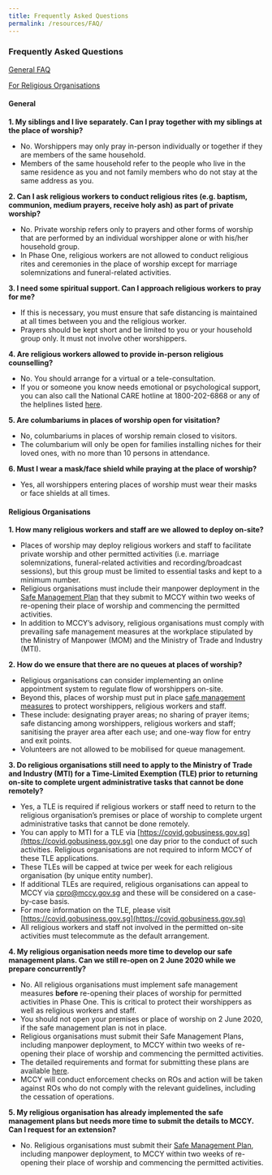 ```yaml
---
title: Frequently Asked Questions
permalink: /resources/FAQ/
---
```


### Frequently Asked Questions

[General FAQ](#general)

[For Religious Organisations](#religious-organisations)

#### General
**1. My siblings and I live separately. Can I pray together with my siblings at the place of worship?**
  * No. Worshippers may only pray in-person individually or together if they are members of the same household.
  * Members of the same household refer to the people who live in the same residence as you and not family members who do not stay at the same address as you. 

**2. Can I ask religious workers to conduct religious rites (e.g. baptism, communion, medium prayers, receive holy ash) as part of private worship?**
  * No. Private worship refers only to prayers and other forms of worship that are performed by an individual worshipper alone or with his/her household group.
  * In Phase One, religious workers are not allowed to conduct religious rites and ceremonies in the place of worship except for marriage solemnizations and funeral-related activities.

**3. I need some spiritual support. Can I approach religious workers to pray for me?**
  * If this is necessary, you must ensure that safe distancing is maintained at all times between you and the religious worker.
  * Prayers should be kept short and be limited to you or your household group only. It must not involve other worshippers.   

**4. Are religious workers allowed to provide in-person religious counselling?**
  * No. You should arrange for a virtual or a tele-consultation. 
  * If you or someone you know needs emotional or psychological support, you can also call the National CARE hotline at 1800-202-6868 or any of the helplines listed [here](https://www.gov.sg/article/call-these-helplines-if-you-need-emotional-or-psychological-support).

**5. Are columbariums in places of worship open for visitation?**
  * No, columbariums in places of worship remain closed to visitors. 
  * The columbarium will only be open for families installing niches for their loved ones, with no more than 10 persons in attendance. 

**6. Must I wear a mask/face shield while praying at the place of worship?**
  * Yes, all worshippers entering places of worship must wear their masks or face shields at all times.  

#### Religious Organisations

**1. How many religious workers and staff are we allowed to deploy on-site?**
  * Places of worship may deploy religious workers and staff to facilitate private worship and other permitted activities (i.e. marriage solemnizations, funeral-related activities and recording/broadcast sessions), but this group must be limited to essential tasks and kept to a minimum number. 
  * Religious organisations must include their manpower deployment in the [Safe Management Plan](/resources/Resumption-of-Religious-Activities/) that they submit to MCCY within two weeks of re-opening their place of worship and commencing the permitted activities.
  * In addition to MCCY’s advisory, religious organisations must comply with prevailing safe management measures at the workplace stipulated by the Ministry of Manpower (MOM) and the Ministry of Trade and Industry (MTI). 

**2. How do we ensure that there are no queues at places of worship?**
  * Religious organisations can consider implementing an online appointment system to regulate flow of worshippers on-site. 
  * Beyond this, places of worship must put in place [safe management measures](/resources/Resumption-of-Religious-Activities/) to protect worshippers, religious workers and staff. 
  * These include: designating prayer areas; no sharing of prayer items; safe distancing among worshippers, religious workers and staff; sanitising the prayer area after each use; and one-way flow for entry and exit points.   
  * Volunteers are not allowed to be mobilised for queue management. 

**3. Do religious organisations still need to apply to the Ministry of Trade and Industry (MTI) for a Time-Limited Exemption (TLE) prior to returning on-site to complete urgent administrative tasks that cannot be done remotely?**
  * Yes, a TLE is required if religious workers or staff need to return to the religious organisation’s premises or place of worship to complete urgent administrative tasks that cannot be done remotely.
  * You can apply to MTI for a TLE via [https://covid.gobusiness.gov.sg](https://covid.gobusiness.gov.sg) one day prior to the conduct of such activities. Religious organisations are not required to inform MCCY of these TLE applications. 
  * These TLEs will be capped at twice per week for each religious organisation (by unique entity number).
  * If additional TLEs are required, religious organisations can appeal to MCCY via [cpro@mccy.gov.sg](mailto:cpro@mccy.gov.sg) and these will be considered on a case-by-case basis. 
  *	For more information on the TLE, please visit [https://covid.gobusiness.gov.sg](https://covid.gobusiness.gov.sg)
  * All religious workers and staff not involved in the permitted on-site activities must telecommute as the default arrangement.
  
**4. My religious organisation needs more time to develop our safe management plans. Can we still re-open on 2 June 2020 while we prepare concurrently?**
  * No. All religious organisations must implement safe management measures **before** re-opening their places of worship for permitted activities in Phase One. This is critical to protect their worshippers as well as religious workers and staff. 
  *	You should not open your premises or place of worship on 2 June 2020, if the safe management plan is not in place.
  *	Religious organisations must submit their Safe Management Plans, including manpower deployment, to MCCY within two weeks of re-opening their place of worship and commencing the permitted activities. 
  * The detailed requirements and format for submitting these plans are available [here](/resources/Resumption-of-Religious-Activities/).
  *	MCCY will conduct enforcement checks on ROs and action will be taken against ROs who do not comply with the relevant guidelines, including the cessation of operations.  

**5. My religious organisation has already implemented the safe management plans but needs more time to submit the details to MCCY. Can I request for an extension?**
  * No. Religious organisations must submit their [Safe Management Plan](/resources/Resumption-of-Religious-Activities/), including manpower deployment, to MCCY within two weeks of re-opening their place of worship and commencing the permitted activities.

